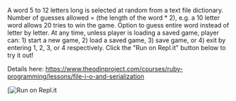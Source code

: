 A word 5 to 12 letters long is selected at random from a text file dictionary. 
Number of guesses allowed = (the length of the word * 2), e.g. a 10 letter word allows 20 tries to win the game. Option to guess entire word instead of letter by letter. At any time, unless player is loading a saved game, player can: 1) start a new game, 2) load a saved game, 3) save game, or 4) exit by entering 1, 2, 3, or 4 respectively. Click the "Run on Repl.it" button below to try it out!

Details here: https://www.theodinproject.com/courses/ruby-programming/lessons/file-i-o-and-serialization

[![Run on Repl.it](https://repl.it/@TenaciousQi/hangman-5#README.md)

